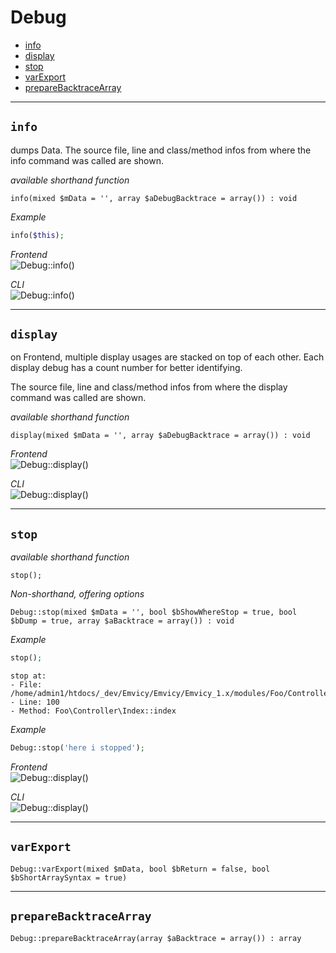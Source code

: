 
# Debug

- [info](#info)
- [display](#display)
- [stop](#stop)
- [varExport](#varExport)
- [prepareBacktraceArray](#prepareBacktraceArray)

---

<a id="info"></a>
## `info`

dumps Data. The source file, line and class/method infos from where the info command was called are shown.

_available shorthand function_
~~~
info(mixed $mData = '', array $aDebugBacktrace = array()) : void
~~~

_Example_  
~~~php
info($this);
~~~

_Frontend_  
![Debug::info()](/doc/1.x/debug/debug_info.png)

_CLI_  
![Debug::info()](/doc/1.x/debug/debug_info_cli.png)

---

<a id="display"></a>
## `display`

on Frontend, multiple display usages are stacked on top of each other. Each display debug has a count number for better identifying.

The source file, line and class/method infos from where the display command was called are shown.

_available shorthand function_
~~~
display(mixed $mData = '', array $aDebugBacktrace = array()) : void
~~~

_Frontend_  
![Debug::display()](/doc/1.x/debug/debug_display.png)

_CLI_  
![Debug::display()](/doc/1.x/debug/debug_display_cli.png)

---

<a id="stop"></a>
## `stop`

_available shorthand function_ 
~~~
stop();
~~~
_Non-shorthand, offering options_
~~~
Debug::stop(mixed $mData = '', bool $bShowWhereStop = true, bool $bDump = true, array $aBacktrace = array()) : void
~~~

_Example_  
~~~php
stop();
~~~
~~~
stop at:
- File: /home/admin1/htdocs/_dev/Emvicy/Emvicy/Emvicy_1.x/modules/Foo/Controller/Index.php
- Line: 100
- Method: Foo\Controller\Index::index
~~~

_Example_  
~~~php
Debug::stop('here i stopped');
~~~

_Frontend_  
![Debug::display()](/doc/1.x/debug/debug_stop.png)

_CLI_  
![Debug::display()](/doc/1.x/debug/debug_stop_cli.png)

---

<a id="varExport"></a>
## `varExport`

~~~
Debug::varExport(mixed $mData, bool $bReturn = false, bool $bShortArraySyntax = true)
~~~
   
---

<a id="prepareBacktraceArray"></a>
## `prepareBacktraceArray`

~~~
Debug::prepareBacktraceArray(array $aBacktrace = array()) : array
~~~
